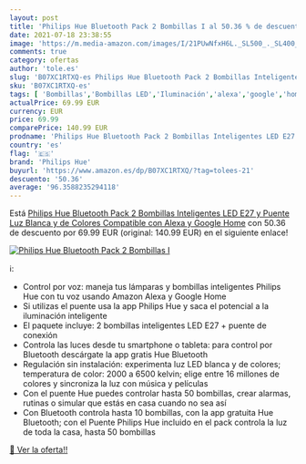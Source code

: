 ```yaml
---
layout: post
title: 'Philips Hue Bluetooth Pack 2 Bombillas I al 50.36 % de descuento'
date: 2021-07-18 23:38:55
image: 'https://m.media-amazon.com/images/I/21PUwNfxH6L._SL500_._SL400_.jpg'
comments: true
category: ofertas
author: 'tole.es'
slug: 'B07XC1RTXQ-es Philips Hue Bluetooth Pack 2 Bombillas Inteligentes LED...'
sku: 'B07XC1RTXQ-es'
tags: [ 'Bombillas','Bombillas LED','Iluminación','alexa','google','home','hue','philips','philips hue', ]
actualPrice: 69.99 EUR
currency: EUR
price: 69.99
comparePrice: 140.99 EUR
prodname: 'Philips Hue Bluetooth Pack 2 Bombillas Inteligentes LED E27 y Puente  Luz Blanca y de Colores  Compatible con Alexa y Google Home'
country: 'es'
flag: '🇪🇸'
brand: 'Philips Hue'
buyurl: 'https://www.amazon.es/dp/B07XC1RTXQ/?tag=tolees-21'
descuento: '50.36'
average: '96.3588235294118'
---
```


Está [Philips Hue Bluetooth Pack 2 Bombillas Inteligentes LED E27 y Puente  Luz Blanca y de Colores  Compatible con Alexa y Google Home](https://www.amazon.es/dp/B07XC1RTXQ/?tag=tolees-21) con 50.36 de descuento por 69.99 EUR (original: 140.99 EUR) en el siguiente enlace!

[![Philips Hue Bluetooth Pack 2 Bombillas I](https://m.media-amazon.com/images/I/21PUwNfxH6L._SL500_._SL400_.jpg)](https://www.amazon.es/dp/B07XC1RTXQ/?tag=tolees-21)

ℹ️:

- Control por voz: maneja tus lámparas y bombillas inteligentes Philips Hue con tu voz usando Amazon Alexa y Google Home
- Si utilizas el puente usa la app Philips Hue y saca el potencial a la iluminación inteligente
- El paquete incluye: 2 bombillas inteligentes LED E27 + puente de conexión
- Controla las luces desde tu smartphone o tableta: para control por Bluetooth descárgate la app gratis Hue Bluetooth
- Regulación sin instalación: experimenta luz LED blanca y de colores; temperatura de color: 2000 a 6500 kelvin; elige entre 16 millones de colores y sincroniza la luz con música y películas
- Con el puente Hue puedes controlar hasta 50 bombillas, crear alarmas, rutinas o simular que estás en casa cuando no sea así
- Con Bluetooth controla hasta 10 bombillas, con la app gratuita Hue Bluetooth; con el Puente Philips Hue incluido en el pack controla la luz de toda la casa, hasta 50 bombillas

[🛒 Ver la oferta!!](https://www.amazon.es/dp/B07XC1RTXQ/?tag=tolees-21)
